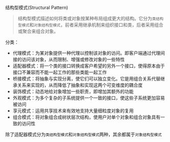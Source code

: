 结构型模式(Structural Pattern)

> 结构型模式描述如何将类或对象按某种布局组成更大的结构。它分为`类结构型模式`和`对象结构型模式`，前者采用继承机制来组织接口和类，后者采用组合或聚合来组合对象。

分类：

- 代理模式：为某对象提供一种代理以控制该对象的访问。即客户端通过代理间接的访问该对象，从而限制、增强或修改对象的一些特性
- 适配器模式：将一个类的接口转换成客户希望的另外一个接口，使得原本由于接口不兼容而不能一起工作的那些类能一起工作
- 桥接模式：将抽象与实现分离，使它们可以独立变化。它是用组合关系代替继承关系来实现的，从而降低了抽象和实现这两个可变维度的耦合度
- 装饰模式：动态地给对象增加一些职责，即增加其额外的功能
- 外观模式：为多个复杂的子系统提供一个一致的接口，使这些子系统更加容易被访问
- 享元模式：运用共享技术来有效地支持大量细粒度对象的复用
- 组合模式：将对象组合成树状层次结构，使用户对单个对象和组合对象具有一致的访问性

除了适配器模式分为`类结构型模式`和`对象结构型模式`两种，其余都属于`对象结构型模式`
